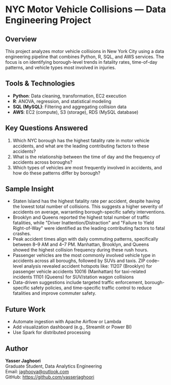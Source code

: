 # NYC Motor Vehicle Collisions — Data Engineering Project

## Overview
This project analyzes motor vehicle collisions in New York City using a data engineering pipeline that combines Python, R, SQL, and AWS services. The focus is on identifying borough-level trends in fatality rates, time-of-day patterns, and vehicle types most involved in injuries.

## Tools & Technologies
- **Python**: Data cleaning, transformation, EC2 execution
- **R**: ANOVA, regression, and statistical modeling
- **SQL (MySQL)**: Filtering and aggregating collision data
- **AWS**: EC2 (compute), S3 (storage), RDS (MySQL database)

## Key Questions Answered
1.	Which NYC borough has the highest fatality rate in motor vehicle accidents, and what are the leading contributing factors to these accidents?
2.	What is the relationship between the time of day and the frequency of accidents across boroughs?
3.	Which types of vehicles are most frequently involved in accidents, and how do these patterns differ by borough?

## Sample Insight
- Staten Island has the highest fatality rate per accident, despite having the lowest total number of collisions. This suggests a higher severity of accidents on average, warranting borough-specific safety interventions.
- Brooklyn and Queens reported the highest total number of traffic fatalities, while "Driver Inattention/Distraction" and "Failure to Yield Right-of-Way" were identified as the leading contributing factors to fatal crashes.
- Peak accident times align with daily commuting patterns, specifically between 8–9 AM and 4–7 PM. Manhattan, Brooklyn, and Queens showed the highest collision frequency during these rush hours.
- Passenger vehicles are the most commonly involved vehicle type in accidents across all boroughs, followed by SUVs and taxis. ZIP code–level analysis revealed accident hotspots like:
   11207 (Brooklyn) for passenger vehicle accidents
   10016 (Manhattan) for taxi-related incidents
   11101 (Queens) for SUV/station wagon collisions
- Data-driven suggestions include targeted traffic enforcement, borough-specific safety policies, and time-specific traffic control to reduce fatalities and improve commuter safety.

## Future Work
- Automate ingestion with Apache Airflow or Lambda
- Add visualization dashboard (e.g., Streamlit or Power BI)
- Use Spark for distributed processing

## Author
**Yasser Jaghoori**  
Graduate Student, Data Analytics Engineering  
Email: jaghooya@outlook.com  
GitHub: https://github.com/yasserjaghoori

